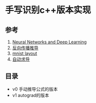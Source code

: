 # 手写识别c++版本实现

## 参考
1. [Neural Networks and Deep Learning](http://neuralnetworksanddeeplearning.com/chap1.html)
2. [反向传播推导](https://www.cnblogs.com/jsfantasy/p/12177275.html)
3. [mnist layout](https://yann.lecun.com/exdb/mnist/)
4. [自动求导](https://github.com/EurekaLabsAI/micrograd)

## 目录
* v0 手动推导公式的版本
* v1 autograd的版本